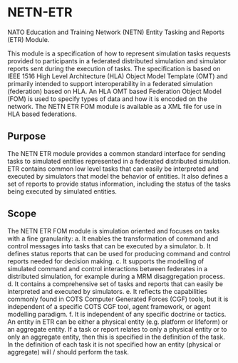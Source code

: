 # NETN-ETR
	
NATO Education and Training Network (NETN) Entity Tasking and Reports (ETR) Module. 
        
This module is a specification of how to represent simulation tasks requests provided to participants in a federated distributed simulation and simulator reports sent during the execution of tasks. The specification is based on IEEE 1516 High Level Architecture (HLA) Object Model Template (OMT) and primarily intended to support interoperability in a federated simulation (federation) based on HLA. An HLA OMT based Federation Object Model (FOM) is used to specify types of data and how it is encoded on the network. The NETN ETR FOM module is available as a XML file for use in HLA based federations.
        

## Purpose
The NETN ETR module provides a common standard interface for sending tasks to simulated entities represented in a federated distributed simulation. ETR contains common low level tasks that can easily be interpreted and executed by simulators that model the behavior of entities. It also defines a set of reports to provide status information, including the status of the tasks being executed by simulated entities.

## Scope

The NETN ETR FOM module is simulation oriented and focuses on tasks with a fine granularity:
a.	It enables the transformation of command and control messages into tasks that can be executed by a simulator.
b.	It defines status reports that can be used for producing command and control reports needed for decision making.
c.	It supports the modelling of simulated command and control interactions between federates in a distributed simulation, for example during a MRM disaggregation process.
d.	It contains a comprehensive set of tasks and reports that can easily be interpreted and executed by simulators.
e.	It reflects the capabilities commonly found in COTS Computer Generated Forces (CGF) tools, but it is independent of a specific COTS CGF tool, agent framework, or agent modelling paradigm.
f.	It is independent of any specific doctrine or tactics.
An entity in ETR can be either a physical entity (e.g. platform or lifeform) or an aggregate entity. If a task or report relates to only a physical entity or to only an aggregate entity, then this is specified in the definition of the task. In the definition of each task it is not specified how an entity (physical or aggregate) will / should perform the task.
	


[objectclasses]: ./objectclasses.png
